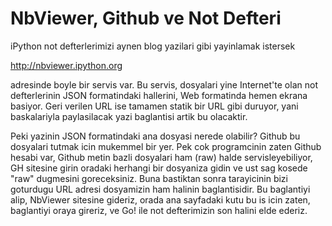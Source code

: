 # NbViewer, Github ve Not Defteri

iPython not defterlerimizi aynen blog yazilari gibi yayinlamak istersek

http://nbviewer.ipython.org

adresinde boyle bir servis var. Bu servis, dosyalari yine Internet'te
olan not defterlerinin JSON formatindaki hallerini, Web formatinda
hemen ekrana basiyor. Geri verilen URL ise tamamen statik bir URL gibi
duruyor, yani baskalariyla paylasilacak yazi baglantisi artik bu
olacaktir.

Peki yazinin JSON formatindaki ana dosyasi nerede olabilir? Github bu
dosyalari tutmak icin mukemmel bir yer. Pek cok programcinin zaten
Github hesabi var, Github metin bazli dosyalari ham (raw) halde
servisleyebiliyor, GH sitesine girin oradaki herhangi bir dosyaniza
gidin ve ust sag kosede "raw" dugmesini goreceksiniz. Buna bastiktan
sonra tarayicinin bizi goturdugu URL adresi dosyamizin ham halinin
baglantisidir. Bu baglantiyi alip, NbViewer sitesine gideriz, orada
ana sayfadaki kutu bu is icin zaten, baglantiyi oraya gireriz, ve Go!
ile not defterimizin son halini elde ederiz.


